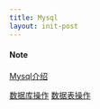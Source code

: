```yaml
---
title: Mysql
layout: init-post
---
```



#### Note

[Mysql介绍]({{site.baseurl}}/2017/09/16/mysql-introduction)  

[数据库操作]({{site.baseurl}}/2017/09/16/mysql-database-operation)
[数据表操作]({{site.baseurl}}/2017/09/16/mysql-database-operation)

